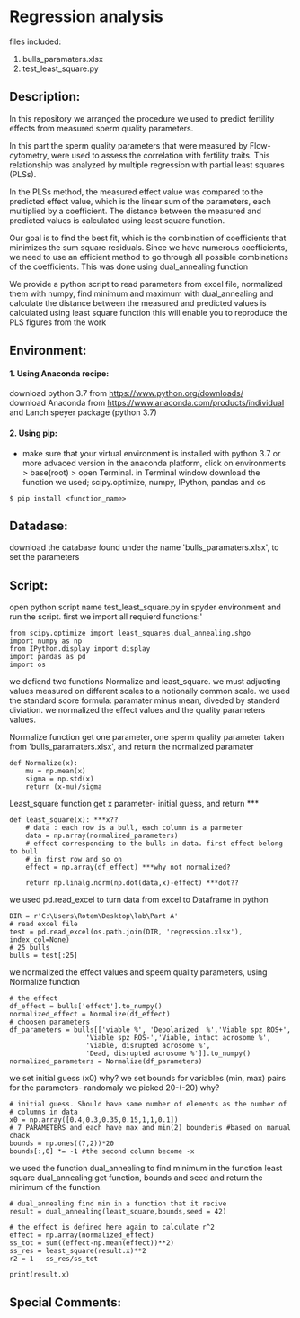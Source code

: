 # Regression analysis 

files included: 
1. bulls_paramaters.xlsx
2. test_least_square.py

## Description:

In this repository we arranged the procedure we used to predict fertility effects from measured sperm quality parameters.

In this part the sperm quality parameters that were measured by Flow-cytometry, were used to assess the correlation 
with fertility traits. This relationship was analyzed by multiple regression with partial least squares (PLSs).

In the PLSs method, the measured effect value was compared to the predicted effect value, which is the linear sum of the parameters,
each multiplied by a coefficient. The distance between the measured and predicted values is calculated using least square function. 

Our goal is to find the best fit, which is the combination of coefficients that minimizes the sum square residuals.
Since we have numerous coefficients, we need to use an efficient method to go through all possible combinations of the coefficients.
This was done using dual_annealing function 

We provide a python script to read parameters from excel file, normalized them with numpy, 
find minimum and maximum with dual_annealing and calculate the distance between the measured and 
predicted values is calculated using least square function
this will enable you to reproduce the PLS figures from the work

## Environment:
#### 1. Using Anaconda recipe:
download python 3.7 from https://www.python.org/downloads/
<br> download Anaconda from https://www.anaconda.com/products/individual and Lanch speyer package (python 3.7)

#### 2. Using pip:
* make sure that your virtual environment is installed with python 3.7 or more advaced version
in the anaconda platform, click on environments > base(root) > open Terminal.
in Terminal window download the function we used; scipy.optimize, numpy, IPython, pandas and os 
```
$ pip install <function_name> 
```

## Datadase:
download the database found under the name 'bulls_paramaters.xlsx', to set the parameters

## Script:
open python script name test_least_square.py in spyder environment and run the script.
first we import all requierd functions:'
```
from scipy.optimize import least_squares,dual_annealing,shgo
import numpy as np
from IPython.display import display
import pandas as pd
import os
```

we defiend two functions Normalize and least_square. 
we must adjucting values measured on different scales to a notionally common scale. 
we used the standard score formula: paramater minus mean, diveded by standerd diviation.
we normalized the effect values and the quality parameters values.

Normalize function get one parameter, one sperm quality parameter taken from 'bulls_paramaters.xlsx',
and return the normalized paramater
```
def Normalize(x):
    mu = np.mean(x) 
    sigma = np.std(x) 
    return (x-mu)/sigma
```

Least_square function get x parameter- initial guess, and return  ***

```
def least_square(x): ***x??
    # data : each row is a bull, each column is a parmeter
    data = np.array(normalized_parameters)
    # effect corresponding to the bulls in data. first effect belong to bull
    # in first row and so on
    effect = np.array(df_effect) ***why not normalized?
  
    return np.linalg.norm(np.dot(data,x)-effect) ***dot??
```  

we used pd.read_excel to turn data from excel to Dataframe in python
```
DIR = r'C:\Users\Rotem\Desktop\lab\Part A'
# read excel file
test = pd.read_excel(os.path.join(DIR, 'regression.xlsx'), index_col=None)
# 25 bulls 
bulls = test[:25]
```

we normalized the effect values and speem quality parameters, using Normalize function
```
# the effect
df_effect = bulls['effect'].to_numpy()
normalized_effect = Normalize(df_effect)
# choosen parameters
df_parameters = bulls[['viable %', 'Depolarized  %','Viable spz ROS+',
                   'Viable spz ROS-','Viable, intact acrosome %',
                   'Viable, disrupted acrosome %',
                   'Dead, disrupted acrosome %']].to_numpy()
normalized_parameters = Normalize(df_parameters)
```

we set initial guess (x0)   why?
we set bounds for variables (min, max) pairs for the parameters- randomaly we picked 20-(-20) why?

```
# initial guess. Should have same number of elements as the number of 
# columns in data
x0 = np.array([0.4,0.3,0.35,0.15,1,1,0.1])
# 7 PARAMETERS and each have max and min(2) bounderis #based on manual chack
bounds = np.ones((7,2))*20
bounds[:,0] *= -1 #the second column become -x
```

we used the function dual_annealing to find minimum in the function least square
dual_annealing get function, bounds and seed and return the minimum of the function.
```
# dual_annealing find min in a function that it recive
result = dual_annealing(least_square,bounds,seed = 42)
```


```
# the effect is defined here again to calculate r^2
effect = np.array(normalized_effect)
ss_tot = sum((effect-np.mean(effect))**2)
ss_res = least_square(result.x)**2
r2 = 1 - ss_res/ss_tot

print(result.x)
```

## Special Comments:
